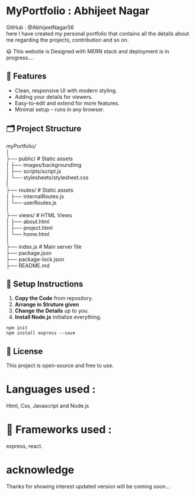 # MyPortfolio : Abhijeet Nagar 
GitHub : @AbhijeetNagar56 <br>
here I have created my personal portfolio that contains all the details about me regarding the projects, contribution and so on.

😃 This website is Designed with MERN stack and deployment is in progress....


## 🚀 Features

- Clean, responsive UI with modern styling.
- Adding your details for viewers.
- Easy-to-edit and extend for more features.
- Minimal setup – runs in any browser.

## 🗂️ Project Structure
myPortfolio/<br>
│<br>
├── public/ # Static assets<br>
│ ├── images/backgroundImg<br>
│ ├── scripts/script.js<br>
│ └── stylesheets/stylesheet.css<br>
|<br>
├── routes/ # Static assets<br>
│ ├── internalRoutes.js<br>
│ └── userRoutes.js<br>
│<br>
├── views/ # HTML Views<br>
│ ├── about.html<br>
│ ├── project.html<br>
│ └── home.html<br>
│<br>
├── index.js # Main server file<br>
├── package.json<br>
├── package-lock.json<br>
├── README.md<br>

## 🔧 Setup Instructions

1. **Copy the Code** from repository.
2. **Arrange in Struture given**
3. **Change the Details** up to you.
4. **Install Node.js** initialize everything.
```
npm init
npm install express --save
```


## 📄 License
This project is open-source and free to use.



# Languages used :
Html, Css, Javascript and Node.js

# 🔋 Frameworks used :
express, react.



# acknowledge
Thanks for showing interest updated version will be coming soon...
